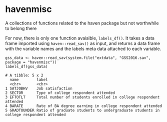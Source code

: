 # havenmisc
A collections of functions related to the haven package but not worthwhile to belong there

For now, there is only one function avaialble, `labels_df()`. It takes a data frame imported using `haven::read_sav()` as input, and returns a data frame with the variable names and the labels meta data attached to each variable. 

    gss_data <- haven::read_sav(system.file("extdata", "GSS2016.sav", package = "havenmisc"))
    labels_df(gss_data)
    
    # A tibble: 5 x 2
      name        label                                                                              
      <chr>       <chr>                                                                              
    1 SATJOBHV    Job satisfaction                                                                   
    2 SECTOR      Type of college respondent attended                                                
    3 EFTOTLT     Total number of students enrolled in college respondent attended                   
    4 BARATE      Rate of BA degree earning in college respondent attended                           
    5 GRADTOUNDER Ratio of graduate students to undergraduate students in college respondent attended